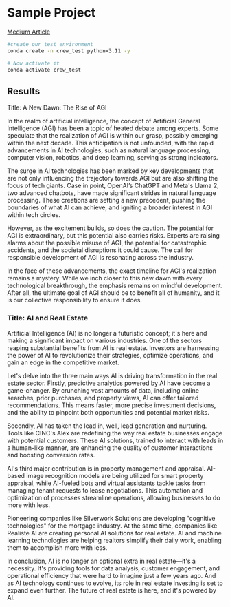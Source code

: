# Sample Project

[Medium Article](https://medium.com/gitconnected/crewai-is-this-the-autogen-killer-2014b89da374)

```sh
#create our test environment
conda create -n crew_test python=3.11 -y

# Now activate it
conda activate crew_test
```

## Results

Title: A New Dawn: The Rise of AGI

In the realm of artificial intelligence, the concept of Artificial General Intelligence (AGI) has been a topic of heated debate among experts. Some speculate that the realization of AGI is within our grasp, possibly emerging within the next decade. This anticipation is not unfounded, with the rapid advancements in AI technologies, such as natural language processing, computer vision, robotics, and deep learning, serving as strong indicators.

The surge in AI technologies has been marked by key developments that are not only influencing the trajectory towards AGI but are also shifting the focus of tech giants. Case in point, OpenAI’s ChatGPT and Meta's Llama 2, two advanced chatbots, have made significant strides in natural language processing. These creations are setting a new precedent, pushing the boundaries of what AI can achieve, and igniting a broader interest in AGI within tech circles.

However, as the excitement builds, so does the caution. The potential for AGI is extraordinary, but this potential also carries risks. Experts are raising alarms about the possible misuse of AGI, the potential for catastrophic accidents, and the societal disruptions it could cause. The call for responsible development of AGI is resonating across the industry. 

In the face of these advancements, the exact timeline for AGI's realization remains a mystery. While we inch closer to this new dawn with every technological breakthrough, the emphasis remains on mindful development. After all, the ultimate goal of AGI should be to benefit all of humanity, and it is our collective responsibility to ensure it does.

### Title: AI and Real Estate

Artificial Intelligence (AI) is no longer a futuristic concept; it's here and making a significant impact on various industries. One of the sectors reaping substantial benefits from AI is real estate. Investors are harnessing the power of AI to revolutionize their strategies, optimize operations, and gain an edge in the competitive market.

Let's delve into the three main ways AI is driving transformation in the real estate sector. Firstly, predictive analytics powered by AI have become a game-changer. By crunching vast amounts of data, including online searches, prior purchases, and property views, AI can offer tailored recommendations. This means faster, more precise investment decisions, and the ability to pinpoint both opportunities and potential market risks.

Secondly, AI has taken the lead in, well, lead generation and nurturing. Tools like CINC's Alex are redefining the way real estate businesses engage with potential customers. These AI solutions, trained to interact with leads in a human-like manner, are enhancing the quality of customer interactions and boosting conversion rates.

AI's third major contribution is in property management and appraisal. AI-based image recognition models are being utilized for smart property appraisal, while AI-fueled bots and virtual assistants tackle tasks from managing tenant requests to lease negotiations. This automation and optimization of processes streamline operations, allowing businesses to do more with less.

Pioneering companies like Silverwork Solutions are developing "cognitive technologies" for the mortgage industry. At the same time, companies like Realiste AI are creating personal AI solutions for real estate. AI and machine learning technologies are helping realtors simplify their daily work, enabling them to accomplish more with less.

In conclusion, AI is no longer an optional extra in real estate—it's a necessity. It's providing tools for data analysis, customer engagement, and operational efficiency that were hard to imagine just a few years ago. And as AI technology continues to evolve, its role in real estate investing is set to expand even further. The future of real estate is here, and it's powered by AI.
